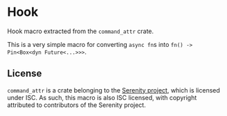 # Hook

Hook macro extracted from the `command_attr` crate.

This is a very simple macro for converting `async fn`s into `fn() -> Pin<Box<dyn
Future<...>>>`.

## License

`command_attr` is a crate belonging to the [Serenity project][serenity], which
is licensed under ISC. As such, this macro is also ISC licensed, with copyright
attributed to contributors of the Serenity project.

[serenity]: https://github.com/serenity-rs/serenity
